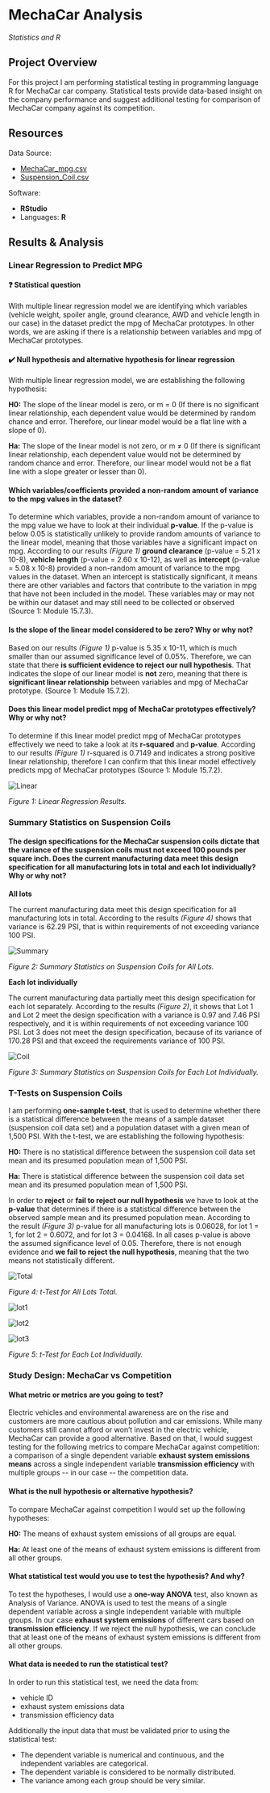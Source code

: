 # MechaCar Analysis

_Statistics and R_

## Project Overview

For this project I am performing statistical testing in programming language R for MechaCar car company. Statistical tests provide data-based insight on the company performance and suggest additional testing for comparison of MechaCar company against its competition.

## Resources

Data Source:

- [MechaCar_mpg.csv](https://github.com/awalindeep/MechaCar_Statistical_Analysis/blob/AwalinGHMAIN/Data/MechaCar_mpg.csv)
- [Suspension_Coil.csv](https://github.com/awalindeep/MechaCar_Statistical_Analysis/blob/AwalinGHMAIN/Data/Suspension_Coil.csv)

Software:

-   **RStudio**
-   Languages:  **R**

## Results & Analysis

### Linear Regression to Predict MPG

#### ❓  Statistical question

With multiple linear regression model we are identifying which variables (vehicle weight, spoiler angle, ground clearance, AWD and vehicle length in our case) in the dataset predict the mpg of MechaCar prototypes. In other words, we are asking if there is a relationship between variables and mpg of MechaCar prototypes.

#### ✔️  Null hypothesis and alternative hypothesis for linear regression

With multiple linear regression model, we are establishing the following hypothesis:

**H0:**  The slope of the linear model is zero, or m = 0 (If there is no significant linear relationship, each dependent value would be determined by random chance and error. Therefore, our linear model would be a flat line with a slope of 0).

**Ha:**  The slope of the linear model is not zero, or m ≠ 0 (If there is significant linear relationship, each dependent value would not be determined by random chance and error. Therefore, our linear model would not be a flat line with a slope greater or lesser than 0).

#### Which variables/coefficients provided a non-random amount of variance to the mpg values in the dataset?

To determine which variables, provide a non-random amount of variance to the mpg value we have to look at their individual  **p-value**. If the p-value is below 0.05 is statistically unlikely to provide random amounts of variance to the linear model, meaning that those variables have a significant impact on mpg. According to our results  _(Figure 1)_  **ground clearance**  (p-value = 5.21 x 10-8),  **vehicle length**  (p-value = 2.60 x 10-12), as well as  **intercept**  (p-value = 5.08 x 10-8) provided a non-random amount of variance to the mpg values in the dataset. When an intercept is statistically significant, it means there are other variables and factors that contribute to the variation in mpg that have not been included in the model. These variables may or may not be within our dataset and may still need to be collected or observed (Source 1: Module 15.7.3).

#### Is the slope of the linear model considered to be zero? Why or why not?

Based on our results  _(Figure 1)_  p-value is 5.35 x 10-11, which is much smaller than our assumed significance level of 0.05%. Therefore, we can state that there  **is sufficient evidence to reject our null hypothesis**. That indicates the slope of our linear model is  **not**  zero, meaning that there is  **significant linear relationship**  between variables and mpg of MechaCar prototype. (Source 1: Module 15.7.2).

#### Does this linear model predict mpg of MechaCar prototypes effectively? Why or why not?

To determine if this linear model predict mpg of MechaCar prototypes effectively we need to take a look at its  **r-squared**  and  **p-value**. According to our results  _(Figure 1)_  r-squared is 0.7149 and indicates a strong positive linear relationship, therefore I can confirm that this linear model effectively predicts mpg of MechaCar prototypes (Source 1: Module 15.7.2).

![Linear](https://github.com/awalindeep/MechaCar_Statistical_Analysis/blob/AwalinGHMAIN/Resources/Linear%20Regression%20Results.png)

_Figure 1: Linear Regression Results._

### Summary Statistics on Suspension Coils

#### The design specifications for the MechaCar suspension coils dictate that the variance of the suspension coils must not exceed 100 pounds per square inch. Does the current manufacturing data meet this design specification for all manufacturing lots in total and each lot individually? Why or why not?

**All lots**

The current manufacturing data meet this design specification for all manufacturing lots in total. According to the results  _(Figure 4)_  shows that variance is 62.29 PSI, that is within requirements of not exceeding variance 100 PSI.

![Summary](https://github.com/awalindeep/MechaCar_Statistical_Analysis/blob/AwalinGHMAIN/Resources/Summary%20Statistics%20on%20Suspension%20Coils%20for%20All%20Lots.png)

_Figure 2: Summary Statistics on Suspension Coils for All Lots._

**Each lot individually**

The current manufacturing data partially meet this design specification for each lot separately. According to the results  _(Figure 2)_, it shows that Lot 1 and Lot 2 meet the design specification with a variance is 0.97 and 7.46 PSI respectively, and it is within requirements of not exceeding variance 100 PSI. Lot 3 does not meet the design specification, because of its variance of 170.28 PSI and that exceed the requirements variance of 100 PSI.

![Coil](https://github.com/awalindeep/MechaCar_Statistical_Analysis/blob/AwalinGHMAIN/Resources/Summary%20Statistics%20on%20Suspension%20Coils%20for%20Each%20Lot%20Individually.png)

_Figure 3: Summary Statistics on Suspension Coils for Each Lot Individually._

### T-Tests on Suspension Coils

I am performing  **one-sample t-test**, that is used to determine whether there is a statistical difference between the means of a sample dataset (suspension coil data set) and a population dataset with a given mean of 1,500 PSI. With the t-test, we are establishing the following hypothesis:

**H0:**  There is no statistical difference between the suspension coil data set mean and its presumed population mean of 1,500 PSI.

**Ha:**  There is statistical difference between the suspension coil data set mean and its presumed population mean of 1,500 PSI.

In order to  **reject**  or  **fail to reject our null hypothesis**  we have to look at the  **p-value**  that determines if there is a statistical difference between the observed sample mean and its presumed population mean. According to the result  _(Figure 3)_  p-value for all manufacturing lots is 0.06028, for lot 1 = 1, for lot 2 = 0.6072, and for lot 3 = 0.04168. In all cases p-value is above the assumed significance level of 0.05. Therefore, there is not enough evidence and  **we fail to reject the null hypothesis**, meaning that the two means not statistically different.

![Total](https://github.com/awalindeep/MechaCar_Statistical_Analysis/blob/AwalinGHMAIN/Resources/t-test%20for%20All%20Lots%20Total..png)

_Figure 4: t-Test for All Lots Total._

![lot1](https://github.com/awalindeep/MechaCar_Statistical_Analysis/blob/AwalinGHMAIN/Resources/t-test%20for%20Lot%201%20.png)

![lot2](https://github.com/awalindeep/MechaCar_Statistical_Analysis/blob/AwalinGHMAIN/Resources/t-test%20for%20Lot%202.png)

![lot3](https://github.com/awalindeep/MechaCar_Statistical_Analysis/blob/AwalinGHMAIN/Resources/t-test%20for%20Lot%203.png)

_Figure 5: t-Test for Each Lot Individually._

### Study Design: MechaCar vs Competition

#### What metric or metrics are you going to test?

Electric vehicles and environmental awareness are on the rise and customers are more cautious about pollution and car emissions. While many customers still cannot afford or won’t invest in the electric vehicle, MechaCar can provide a good alternative. Based on that, I would suggest testing for the following metrics to compare MechaCar against competition: a comparison of a single dependent variable  **exhaust system emissions means**  across a single independent variable  **transmission efficiency**  with multiple groups -- in our case -- the competition data.

#### What is the null hypothesis or alternative hypothesis?

To compare MechaCar against competition I would set up the following hypotheses:

**H0:**  The means of exhaust system emissions of all groups are equal.

**Ha:**  At least one of the means of exhaust system emissions is different from all other groups.

#### What statistical test would you use to test the hypothesis? And why?

To test the hypotheses, I would use a  **one-way ANOVA**  test, also known as Analysis of Variance. ANOVA is used to test the means of a single dependent variable across a single independent variable with multiple groups. In our case  **exhaust system emissions**  of different cars based on  **transmission efficiency**. If we reject the null hypothesis, we can conclude that at least one of the means of exhaust system emissions is different from all other groups.

#### What data is needed to run the statistical test?

In order to run this statistical test, we need the data from:

-   vehicle ID
-   exhaust system emissions data
-   transmission efficiency data

Additionally the input data that must be validated prior to using the statistical test:

-   The dependent variable is numerical and continuous, and the independent variables are categorical.
-   The dependent variable is considered to be normally distributed.
-   The variance among each group should be very similar.
